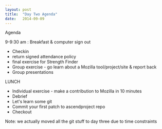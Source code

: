 ```yaml
---
layout: post
title:  "Day Two Agenda"
date:   2014-09-09
---
```


Agenda

9-9:30 am :  Breakfast & computer sign out

* Checkin
* return signed attendance policy
* final exercise for Strength Finder
* Group exercise - go learn about a Mozilla tool/project/site & report back
* Group presentations


LUNCH

* Individual exercise - make a contribution to Mozilla in 10 minutes
* Debrief
* Let's learn some git
* Commit your first patch to ascendproject repo
* Checkout

Note: we actually moved all the git stuff to day three due to time constraints
